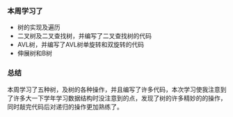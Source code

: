 ### 本周学习了

- 树的实现及遍历
- 二叉树及二叉查找树，并编写了二叉查找树的代码
- AVL树，并编写了AVL树单旋转和双旋转的代码
- 伸展树和B树

### 总结
本周学习了五种树，及树的各种操作，并且编写了许多代码，本次学习使我注意到了许多大一下学年学习数据结构时没注意到的点，发现了树的许多精妙的的操作，同时敲完代码后对递归的操作更加熟练了。
